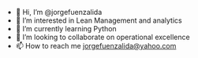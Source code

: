 - 👋 Hi, I’m @jorgefuenzalida
- 👀 I’m interested in Lean Management and analytics
- 🌱 I’m currently learning Python
- 💞️ I’m looking to collaborate on operational excellence
- 📫 How to reach me jorgefuenzalida@yahoo.com

<!---
jorgefuenzalida/jorgefuenzalida is a ✨ special ✨ repository because its `README.md` (this file) appears on your GitHub profile.
You can click the Preview link to take a look at your changes.
--->
